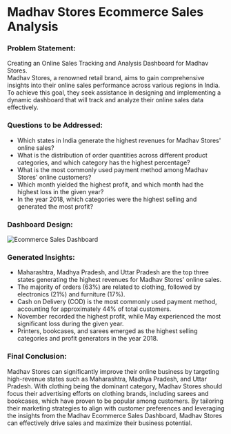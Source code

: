 # Madhav Stores Ecommerce Sales Analysis

### Problem Statement:
Creating an Online Sales Tracking and Analysis Dashboard for Madhav Stores.
<br>
Madhav Stores, a renowned retail brand, aims to gain comprehensive insights into their online sales performance across various regions in India. To achieve this goal, they seek assistance in designing and implementing a dynamic dashboard that will track and analyze their online sales data effectively.

### Questions to be Addressed:
- Which states in India generate the highest revenues for Madhav Stores' online sales?
- What is the distribution of order quantities across different product categories, and which category has the highest percentage?
- What is the most commonly used payment method among Madhav Stores' online customers?
- Which month yielded the highest profit, and which month had the highest loss in the given year?
- In the year 2018, which categories were the highest selling and generated the most profit?

### Dashboard Design:
![Ecommerce Sales Dashboard](https://github.com/Mcraze/Madhav-Ecommerce-Analysis/assets/84672998/3434247c-0df2-4c9c-a5d8-4de108309ddf)

### Generated Insights:
- Maharashtra, Madhya Pradesh, and Uttar Pradesh are the top three states generating the highest revenues for Madhav Stores' online sales.
- The majority of orders (63%) are related to clothing, followed by electronics (21%) and furniture (17%).
- Cash on Delivery (COD) is the most commonly used payment method, accounting for approximately 44% of total customers.
- November recorded the highest profit, while May experienced the most significant loss during the given year.
- Printers, bookcases, and sarees emerged as the highest selling categories and profit generators in the year 2018.

### Final Conclusion:
Madhav Stores can significantly improve their online business by targeting high-revenue states such as Maharashtra, Madhya Pradesh, and Uttar Pradesh. With clothing being the dominant category, Madhav Stores should focus their advertising efforts on clothing brands, including sarees and bookcases, which have proven to be popular among customers. By tailoring their marketing strategies to align with customer preferences and leveraging the insights from the Madhav Ecommerce Sales Dashboard, Madhav Stores can effectively drive sales and maximize their business potential.

